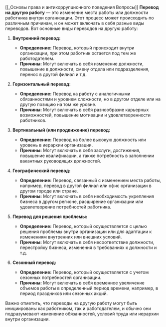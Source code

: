 [[_Основы права и антикоррупционного поведения Вопросы]]
**Перевод на другую работу** — это изменение места работы или должности работника внутри организации. Этот процесс может происходить по различным причинам, и он может включать в себя разные виды переводов. Вот основные виды переводов на другую работу:

1. **Внутренний перевод:**
   - **Определение:** Перевод, который происходит внутри организации, при этом работник остается под тем же работодателем.
   - **Причины:** Могут включать в себя изменение должности, повышение в должности, смену отдела или подразделения, перенос в другой филиал и т.д.

2. **Горизонтальный перевод:**
   - **Определение:** Перевод на работу с аналогичными обязанностями и уровнем сложности, но в другом отделе или на другую позицию на том же уровне.
   - **Причины:** Могут включать в себя разнообразие карьерных возможностей, повышение мотивации и удовлетворенности работников.

3. **Вертикальный (или продвижение) перевод:**
   - **Определение:** Перевод на более высокую должность или уровень в иерархии организации.
   - **Причины:** Могут включать в себя заслуги, достижения, повышение квалификации, а также потребность в заполнении вакантных руководящих должностей.

4. **Географический перевод:**
   - **Определение:** Перевод, связанный с изменением места работы, например, перевод в другой филиал или офис организации в другом городе или стране.
   - **Причины:** Могут включать в себя необходимость укрепления бизнеса в другом регионе, расширение организации или удовлетворение потребностей работника.

5. **Перевод для решения проблемы:**
   - **Определение:** Перевод, который осуществляется с целью решения проблемы внутри организации или для адаптации к изменениям внутренних или внешних условий.
   - **Причины:** Могут включать в себя несоответствие должности, перестройку бизнеса, изменения в требованиях к должности и т.д.

6. **Сезонный перевод:**
   - **Определение:** Перевод, который осуществляется с учетом сезонных потребностей организации.
   - **Причины:** Могут включать в себя временное увеличение объемов работы в определенный период времени, например, в период праздников или сезонных акций.

Важно отметить, что переводы на другую работу могут быть инициированы как работником, так и работодателем, и обычно они подразумевают изменение обязанностей, условий труда или иерархии внутри организации.